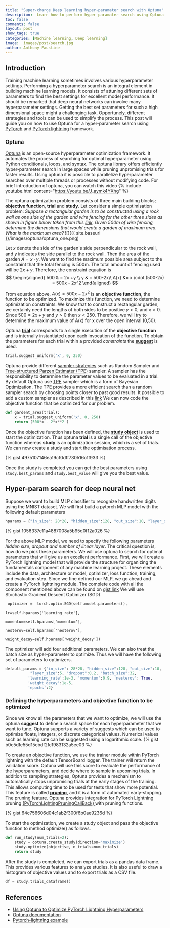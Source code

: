 ```yaml
---
title: "Super-charge Deep learning hyper-paramater search with Optuna"
description:  Learn how to perform hyper-paramater search using Optuna
toc: false
comments: false
layout: post
show_tags: true
categories: [Machine learning, Deep learning]
image:  images/post/search.jpg
author: Anthony Faustine
---
```



## Introduction
Training machine learning sometimes involves various hyperparameter settings. Performing a hyperparameter search is an integral element in building machine learning models. It consists of attuning different sets of parameters to find the best settings for excellent model performance. It should be remarked that deep neural networks can involve many hyperparameter settings. Getting the best set parameters for such a high dimensional space might a challenging task. Opportunely, different strategies and tools can be used to simplify the process. This post will guide you on how to use Optuna for a hyper-parameter search using [PyTorch](https://pytorch.org/) and [PyTorch lightning](https://github.com/PyTorchLightning/pytorch-lightning) framework.


### Optuna
[Optuna](https://optuna.org/) is an open-source hyperparameter optimization framework. It automates the process of searching for optimal hyperparameter using Python conditionals, loops, and syntax. The optuna library offers efficiently hyper-parameter search in large spaces while pruning unpromising trials for faster results. Using optuna it is possible to parallelize hyperparameter searches over multiple threads or processes without modifying code.
For brief introduction  of optuna, you can watch this  video
{% include youtube.html content="https://youtu.be/J_aymk4YXhg" %}

The optuna optimization problem consists of three main building blocks; **objective function**, **trial** and **study**. Let consider a simple optimisation problem: *Suppose a rectangular garden is to be constructed using a rock wall as one side of the garden and wire fencing for the other three sides as shown in figure below taken from this [link](https://math.libretexts.org/Bookshelves/Calculus/Map%3A_Calculus_-_Early_Transcendentals_(Stewart)/04%3A_Applications_of_Differentiation/4.07%3A_Optimization_Problems). Given  500m of wire fencing, determine the dimensions that would create a garden of maximum area. What is the maximum area?*
![]({{ site.baseurl }}/images/optuna/optuna_one.png)

Let $x$ denote the side of the garden's side perpendicular to the rock wall, and $y$ indicates the side parallel to the rock wall. Then the area of the garden $A= x \cdot y$. We want to find the maximum possible area subject to the constraint that the total fencing is 500m. The total amount of fencing used will be $2x+y$. Therefore, the constraint equation is 
$$
\begin{aligned}
500 & = 2x +y \\
y & = 500-2x\\
A(x) &= x \cdot (500-2x) = 500x - 2x^2
\end{aligned}
$$

From equation above, $A(x) = 500x - 2x^2$ is an **objective function**, the function to be optimized. To maximize this function, we need to determine optimization constraints. We know that to construct a rectangular garden, we certainly need the lengths of both sides to be positive $y>0$, and $x>0$. Since $500 = 2x +y$ and $y>0$ then $x<250$. Therefore, we will try to determine the maximum value of A(x) for x over the open interval (0,50).

Optuna [**trial**](https://optuna.readthedocs.io/en/stable/reference/trial.html) corresponds to a single execution of the **objective function** and is internally instantiated upon each invocation of the function. To obtain the parameters for each trial within a provided *constraints* the [**suggest**](https://optuna.readthedocs.io/en/stable/reference/trial.html) is used. 
```python
trial.suggest_uniform('x', 0, 250)
```
Optuna provide different [sampler strategies](https://optuna.readthedocs.io/en/latest/reference/samplers.html) such as Random Sampler and [Tree-structured Parzen Estimater (TPE)](https://papers.nips.cc/paper/4443-algorithms-for-hyper-parameter-optimization.pdf) sampler. A sampler has the responsibility to determine the parameter values to be evaluated in a trial. By default Optuna use [TPE](https://papers.nips.cc/paper/4443-algorithms-for-hyper-parameter-optimization.pdf) sampler which is a form of Bayesian Optimization. The TPE provides a more efficient search than a random sampler search by choosing points closer to past good results. It possible to add a custom sampler as described in this [link](https://optuna.readthedocs.io/en/latest/tutorial/sampler.html#overview-of-sampler)
We can now code the objective function that be optimized for our problem.
```python
def gardent_area(trial):
    x = trial.suggest_uniform('x', 0, 250)
    return (500*x - 2*x**2 ) 
```

Once the objective function has been defined, the [**study object**]() is used to start the optimization. Thus optuna **trial** is a single call of the objective function whereas **study** is  an optimization session, which is a set of trials. We can now create a study and start the optimisation process.

{% gist 4975107146ea19cf0dff730516c1f933 %}

Once the study is completed you can get the best parameters using ```study.best_params``` and ```study.best_value``` will give you the best value.

## Hyper-param search for  deep neural net

Suppose we want to build MLP classifier to recognize handwritten digits using the MNIST dataset. We will first build a pytorch MLP model with the following default parameters
```python
hparams = {"in_size": 28*28, "hidden_size":128, "out_size":10, "layer_size":5, "dropout":0.2}
```
{% gist 1056337e11a4887008a5b95d0f12a026 %}

For the above MLP model, we need to specify the following parameters *hidden size, dropout and number of linear  layer*. The critical question is, how do we pick these parameters. We will use optuna to search for optimal parameters that will give us an excellent performance. First, we will create a PyTorch lightning model that will provide the structure for organizing the fundamentals component of any machine learning project. These elements include the data,  architecture or model, optimizer, loss function, training, and evaluation step. Since we fine defined our MLP, we go ahead and create a PyTorch lightning module.
The complete code with all the component mentioned above can be found on [gist link](https://gist.github.com/sambaiga/b835ab905d0b8199a859eae2ff7adfe6)
We will use Stochastic Gradient Descent Optimizer (SGD) 
```pyhon
 optimizer =  torch.optim.SGD(self.model.parameters(), 
                                         lr=self.hparams['learning_rate'], 
                                         momentum=self.hparams['momentum'], 
                                         nesterov=self.hparams['nesterov'],
                                         weight_decay=self.hparams['weight_decay']) 
```

The optimizer will add four additional parameters. We can also treat the batch size as hyper-parameter to optimize. Thus we will have the following set of parameters to optimizers.

```python
default_params = {"in_size": 28*28, "hidden_size":128, "out_size":10, 
           "layer_size":5, "dropout":0.2, "batch_size":32,
          'learning_rate':1e-3, 'momentum':0.9, 'nesterov': True,
          'weight_decay':1e-5,
          'epochs':2}
```

### Defining the hyperparameters and objective function to be optimized
Since we know all the parameters that we want to optimize, we will use the optuna **suggest** to define a search space for each hyperparameter that we want to tune. Optuna supports a variety of suggests which can be used to optimize floats, integers, or discrete categorical values. Numerical values such as learning rate can be suggested using a logarithmic scale.
{% gist b0c5dfe55d15cbdf2fc1983132a5ee03 %}

To create an objective function, we use the trainer module within PyTorch lightning with the default TensorBoard logger.  The trainer will return the validation score.  Optuna will use this score to evaluate the performance of the hyperparameters, and decide where to sample in upcoming trials.
In addition to sampling strategies, Optuna provides a mechanism to automatically stops unpromising trials at the early stages of the training. This allows computing time to be used for tests that show more potential. This feature is called [**pruning**](https://optuna.readthedocs.io/en/stable/tutorial/pruning.html), and it is a form of automated early-stopping. The pruning feature.  Optuna provides integration for PyTorch Lightning pruning  [(PyTorchLightingPruningCallBack) ](https://optuna.readthedocs.io/en/stable/reference/integration.html) with  pruning  functions.

{% gist 64c756606d04c1ab2f300f6b0ae9236d %}

To start the optimization, we create a study object and pass the objective function to method optimize() as follows.
```python
def run_study(num_trials=2):
    study = optuna.create_study(direction='maximize')
    study.optimize(objective, n_trials=num_trials)
    return study
```

After the study is completed, we can export trials as a pandas data frame. This provides various features to analyze studies. It is also useful to draw a histogram of objective values and to export trials as a CSV file. 
```python
df = study.trials_dataframe()
```

## References

- [Using Optuna to Optimize PyTorch Lightning Hyperparameters](https://medium.com/optuna/using-optuna-to-optimize-pytorch-lightning-hyperparameters-d9e04a481585)
- [Optuna documentation](https://optuna.readthedocs.io/en/stable/index.html)
- [Pytorch-lightning example](https://github.com/optuna/optuna/blob/master/examples/pytorch_lightning_simple.py)